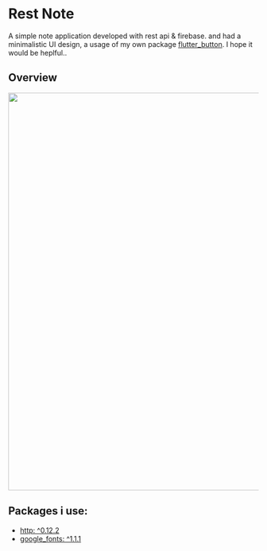 # Rest Note
A simple note application developed with rest api & firebase. and had a minimalistic UI design, a usage of my own package [flutter_button](https://pub.dev/packages/flutter_button).  I hope it would be heplful.. 
## Overview
<img src="https://github.com/theiskaa/restnote/blob/main/assets/overview.png" width="800">

## Packages i use:

- [http: ^0.12.2](https://pub.dev/packages/http)
- [google_fonts: ^1.1.1](https://pub.dev/packages/google_fonts)


